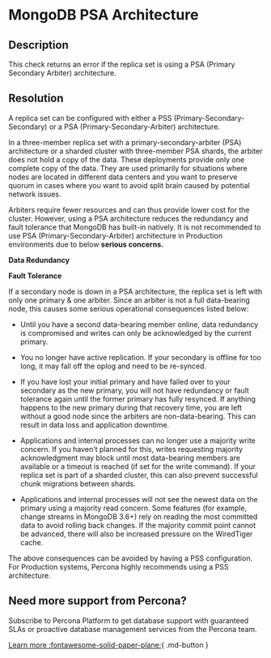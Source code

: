 # MongoDB PSA Architecture

## Description
This check returns an error if the replica set is using a PSA (Primary Secondary Arbiter) architecture.

## Resolution

A replica set can be configured with either a PSS (Primary-Secondary-Secondary) or a PSA (Primary-Secondary-Arbiter) architecture.

In a three-member replica set with a primary-secondary-arbiter (PSA) architecture or a sharded cluster with three-member PSA shards, the arbiter does not hold a copy of the data. These deployments provide only one complete copy of the data. They are used primarily for situations where nodes are located in different data centers and you want to preserve quorum in cases where you want to avoid split brain caused by potential network issues.

Arbiters require fewer resources and can thus provide lower cost for the cluster. However, using a PSA architecture reduces the redundancy and fault tolerance that MongoDB has built-in natively. It is not recommended to use PSA (Primary-Secondary-Arbiter) architecture in Production environments due to below **serious concerns.**

**Data Redundancy**

**Fault Tolerance**

If a secondary node is down in a PSA architecture, the replica set is left  with only one primary & one arbiter.  Since an arbiter is not a full data-bearing node, this causes some serious operational consequences listed below:

- Until you have a second data-bearing member online, data redundancy is compromised and writes can only be acknowledged by the current primary.

- You no longer have active replication. If your secondary is offline for too long, it may fall off the oplog and need to be re-synced.

- If you have lost your initial primary and have failed over to your secondary as the new primary, you will not have redundancy or fault tolerance again until the former primary has fully resynced. If anything happens to the new primary during that recovery time, you are left without a good node since the arbiters are non-data-bearing. This can result in data loss and application downtime.

- Applications and internal processes can no longer use a majority write concern. If you haven't planned for this, writes requesting majority acknowledgment may block until most data-bearing members are available or a timeout is reached (if set for the write command). If your replica set is part of a sharded cluster, this can also prevent successful chunk migrations between shards.

- Applications and internal processes will not see the newest data on the primary using a majority read concern. Some features (for example, change streams in MongoDB 3.6+) rely on reading the most committed data to avoid rolling back changes. If the majority commit point cannot be advanced, there will also be increased pressure on the WiredTiger cache.

The above consequences can be avoided by having a PSS configuration.  For Production systems, Percona highly recommends using a PSS architecture.


## Need more support from Percona?
Subscribe to Percona Platform to get database support with guaranteed SLAs or proactive database management services from the Percona team.

[Learn more :fontawesome-solid-paper-plane:](https://per.co.na/subscribe){ .md-button }
